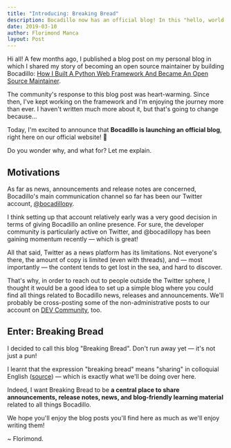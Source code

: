 ```yaml
---
title: "Introducing: Breaking Bread"
description: Bocadillo now has an official blog! In this "hello, world!" blog post, we'll quickly cover the motivations behind Breaking Bread and what you should expect from it.
date: 2019-03-10
author: Florimond Manca
layout: Post
---
```


Hi all! A few months ago, I published a blog post on my personal blog in which I shared my story of becoming an open source maintainer by building Bocadillo: [How I Built A Python Web Framework And Became An Open Source Maintainer](https://blog.florimondmanca.com/how-i-built-a-python-web-framework-and-became-an-open-source-maintainer).

The community's response to this blog post was heart-warming. Since then, I've kept working on the framework and I'm enjoying the journey more than ever. I haven't written much more about it, but that's going to change because…

Today, I'm excited to announce that **Bocadillo is launching an official blog**, right here on our official website! 🙌

Do you wonder why, and what for? Let me explain.

## Motivations

As far as news, announcements and release notes are concerned, Bocadillo's main communication channel so far has been our Twitter account, [@bocadillopy](https://twitter.com/bocadillopy).

I think setting up that account relatively early was a very good decision in terms of giving Bocadillo an online presence. For sure, the developer community is particularly active on Twitter, and @bocadillopy has been gaining momentum recently — which is great!

All that said, Twitter as a news platform has its limitations. Not everyone's there, the amount of copy is limited (even with threads), and — most importantly — the content tends to get lost in the sea, and hard to discover.

That's why, in order to reach out to people outside the Twitter sphere, I thought it would be a good idea to set up a simple blog where you could find all things related to Bocadillo news, releases and announcements. We'll probably be cross-posting some of the non-administrative posts to our account on [DEV Community](https://dev.to/bocadillo), too.

## Enter: Breaking Bread

I decided to call this blog "Breaking Bread". Don't run away yet — it's not just a pun!

I learnt that the expression "breaking bread" means "sharing" in colloquial English ([source](https://en.wikipedia.org/wiki/Breaking_bread)) — which is exactly what we'll be doing over here.

Indeed, I want Breaking Bread to be **a central place to share announcements, release notes, news, and blog-friendly learning material** related to all things Bocadillo.

We hope you'll enjoy the blog posts you'll find here as much as we'll enjoy writing them!

~ Florimond.
